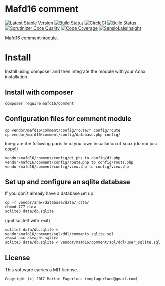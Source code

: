 Mafd16 comment
==================================

[![Latest Stable Version](https://poser.pugx.org/mafd16/comment/v/stable)](https://packagist.org/packages/mafd16/comment)
[![Build Status](https://travis-ci.org/mafd16/comment.svg?branch=master)](https://travis-ci.org/mafd16/comment)
[![CircleCI](https://circleci.com/gh/mafd16/comment.svg?style=svg)](https://circleci.com/gh/mafd16/comment)
[![Build Status](https://scrutinizer-ci.com/g/mafd16/comment/badges/build.png?b=master)](https://scrutinizer-ci.com/g/mafd16/comment/build-status/master)
[![Scrutinizer Code Quality](https://scrutinizer-ci.com/g/mafd16/comment/badges/quality-score.png?b=master)](https://scrutinizer-ci.com/g/mafd16/comment/?branch=master)
[![Code Coverage](https://scrutinizer-ci.com/g/mafd16/comment/badges/coverage.png?b=master)](https://scrutinizer-ci.com/g/mafd16/comment/?branch=master)
[![SensioLabsInsight](https://insight.sensiolabs.com/projects/d831fd4c-b7c6-4ff0-9a83-102440af8929/mini.png)](https://insight.sensiolabs.com/projects/d831fd4c-b7c6-4ff0-9a83-102440af8929)

Mafd16 comment module.

Install
========

Install using composer and then integrate the module with your Anax installation.

Install with composer
---------------------

    composer require mafd16/comment

Configuration files for comment module
---------------------------------------

    cp vendor/mafd16/comment/config/route/* config/route
    cp vendor/mafd16/comment/config/database.php config/

Integrate the following parts in to your own installation of Anax (do not just copy!)

    vendor/mafd16/comment/config/di.php to config/di.php
    vendor/mafd16/comment/config/route.php to config/route.php
    vendor/mafd16/comment/config/view.php to config/view.php

Set up and configure an sqlite database
------------------------------------------

If you don´t already have a database set up

    cp -r vendor/anax/database/data/ data/
    chmod 777 data
    sqlite3 data/db.sqlite

(quit sqlite3 with .exit)

    sqlite3 data/db.sqlite < vendor/mafd16/comment/sql/ddl/comments_sqlite.sql
    chmod 666 data/db.sqlite
    sqlite3 data/db.sqlite < vendor/mafd16/comment/sql/ddl/user_sqlite.sql



License
------------------

This software carries a MIT license.



```
Copyright (c) 2017 Martin Fagerlund (mngfagerlund@gmail.com)
```
